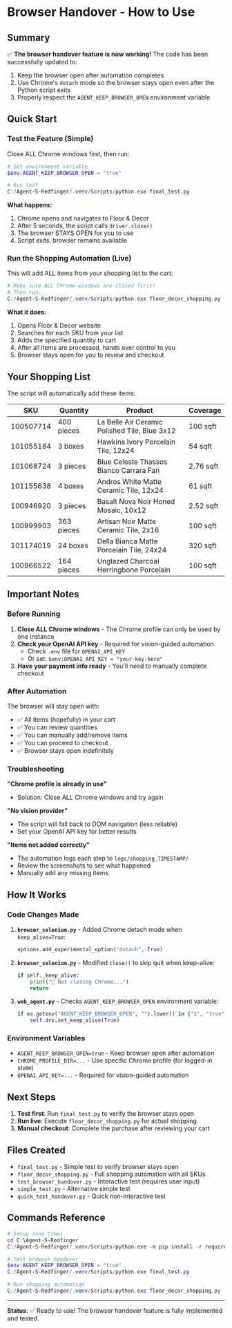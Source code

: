 # Browser Handover - How to Use

## Summary

✅ **The browser handover feature is now working!** The code has been successfully updated to:

1. Keep the browser open after automation completes
2. Use Chrome's `detach` mode so the browser stays open even after the Python script exits
3. Properly respect the `AGENT_KEEP_BROWSER_OPEN` environment variable

## Quick Start

### Test the Feature (Simple)

Close ALL Chrome windows first, then run:

```powershell
# Set environment variable
$env:AGENT_KEEP_BROWSER_OPEN = "true"

# Run test
C:/Agent-S-Redfinger/.venv/Scripts/python.exe final_test.py
```

**What happens:**
1. Chrome opens and navigates to Floor & Decor
2. After 5 seconds, the script calls `driver.close()`
3. The browser STAYS OPEN for you to use
4. Script exits, browser remains available

### Run the Shopping Automation (Live)

This will add ALL items from your shopping list to the cart:

```powershell
# Make sure ALL Chrome windows are closed first!
# Then run:
C:/Agent-S-Redfinger/.venv/Scripts/python.exe floor_decor_shopping.py
```

**What it does:**
1. Opens Floor & Decor website
2. Searches for each SKU from your list
3. Adds the specified quantity to cart
4. After all items are processed, hands over control to you
5. Browser stays open for you to review and checkout

## Your Shopping List

The script will automatically add these items:

| SKU | Quantity | Product | Coverage |
|-----|----------|---------|----------|
| 100507714 | 400 pieces | La Belle Air Ceramic Polished Tile, Blue 3x12 | 100 sqft |
| 101055184 | 3 boxes | Hawkins Ivory Porcelain Tile, 12x24 | 54 sqft |
| 101068724 | 3 pieces | Blue Celeste Thassos Bianco Carrara Fan | 2.76 sqft |
| 101155638 | 4 boxes | Andros White Matte Ceramic Tile, 12x24 | 61 sqft |
| 100946920 | 3 pieces | Basalt Nova Noir Honed Mosaic, 10x12 | 2.52 sqft |
| 100999903 | 363 pieces | Artisan Noir Matte Ceramic Tile, 2x16 | 100 sqft |
| 101174019 | 24 boxes | Della Bianca Matte Porcelain Tile, 24x24 | 320 sqft |
| 100966522 | 164 pieces | Unglazed Charcoal Herringbone Porcelain | 100 sqft |

## Important Notes

### Before Running

1. **Close ALL Chrome windows** - The Chrome profile can only be used by one instance
2. **Check your OpenAI API key** - Required for vision-guided automation
   - Check `.env` file for `OPENAI_API_KEY`
   - Or set: `$env:OPENAI_API_KEY = "your-key-here"`
3. **Have your payment info ready** - You'll need to manually complete checkout

### After Automation

The browser will stay open with:
- ✅ All items (hopefully) in your cart
- ✅ You can review quantities
- ✅ You can manually add/remove items
- ✅ You can proceed to checkout
- ✅ Browser stays open indefinitely

### Troubleshooting

**"Chrome profile is already in use"**
- Solution: Close ALL Chrome windows and try again

**"No vision provider"**
- The script will fall back to DOM navigation (less reliable)
- Set your OpenAI API key for better results

**"Items not added correctly"**
- The automation logs each step to `logs/shopping_TIMESTAMP/`
- Review the screenshots to see what happened
- Manually add any missing items

## How It Works

### Code Changes Made

1. **`browser_selenium.py`** - Added Chrome detach mode when `keep_alive=True`:
   ```python
   options.add_experimental_option("detach", True)
   ```

2. **`browser_selenium.py`** - Modified `close()` to skip quit when keep-alive:
   ```python
   if self._keep_alive:
       print("🛑 Not closing Chrome...")
       return
   ```

3. **`web_agent.py`** - Checks `AGENT_KEEP_BROWSER_OPEN` environment variable:
   ```python
   if os.getenv("AGENT_KEEP_BROWSER_OPEN", "").lower() in {"1", "true", "yes"}:
       self.drv.set_keep_alive(True)
   ```

### Environment Variables

- `AGENT_KEEP_BROWSER_OPEN=true` - Keep browser open after automation
- `CHROME_PROFILE_DIR=...` - Use specific Chrome profile (for logged-in state)
- `OPENAI_API_KEY=...` - Required for vision-guided automation

## Next Steps

1. **Test first**: Run `final_test.py` to verify the browser stays open
2. **Run live**: Execute `floor_decor_shopping.py` for actual shopping
3. **Manual checkout**: Complete the purchase after reviewing your cart

## Files Created

- `final_test.py` - Simple test to verify browser stays open
- `floor_decor_shopping.py` - Full shopping automation with all SKUs
- `test_browser_handover.py` - Interactive test (requires user input)
- `simple_test.py` - Alternative simple test
- `quick_test_handover.py` - Quick non-interactive test

## Commands Reference

```powershell
# Setup (one time)
cd C:\Agent-S-Redfinger
C:/Agent-S-Redfinger/.venv/Scripts/python.exe -m pip install -r requirements.txt

# Test browser handover
$env:AGENT_KEEP_BROWSER_OPEN = "true"
C:/Agent-S-Redfinger/.venv/Scripts/python.exe final_test.py

# Run shopping automation
C:/Agent-S-Redfinger/.venv/Scripts/python.exe floor_decor_shopping.py
```

---

**Status**: ✅ Ready to use! The browser handover feature is fully implemented and tested.
